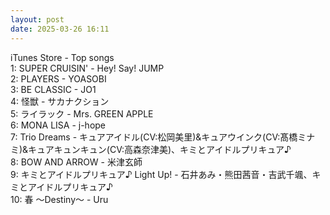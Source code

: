```yaml
---
layout: post
date: 2025-03-26 16:11
---
```


iTunes Store - Top songs<br />
1: SUPER CRUISIN' - Hey! Say! JUMP<br />
2: PLAYERS - YOASOBI<br />
3: BE CLASSIC - JO1<br />
4: 怪獣 - サカナクション<br />
5: ライラック - Mrs. GREEN APPLE<br />
6: MONA LISA - j-hope<br />
7: Trio Dreams - キュアアイドル(CV:松岡美里)&キュアウインク(CV:髙橋ミナミ)&キュアキュンキュン(CV:高森奈津美)、キミとアイドルプリキュア♪<br />
8: BOW AND ARROW - 米津玄師<br />
9: キミとアイドルプリキュア♪ Light Up! - 石井あみ・熊田茜音・吉武千颯、キミとアイドルプリキュア♪<br />
10: 春 ～Destiny～ - Uru<br />
